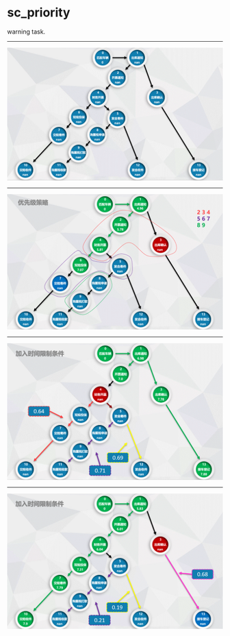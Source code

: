 # sc_priority
warning task.

---

![](./img/1.png)

---

![](./img/2.png)

---

![](./img/3.png)

---

![](./img/4.png)
